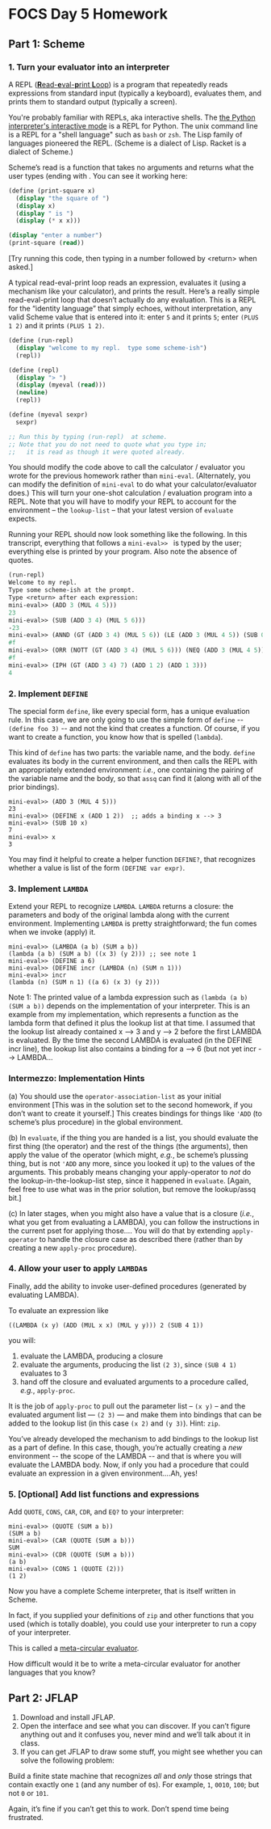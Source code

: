# FOCS Day 5 Homework

## Part 1: Scheme

### 1. Turn your evaluator into an interpreter

A REPL ([**R**ead-**e**val-**p**rint **L**oop](https://en.wikipedia.org/wiki/Read–eval–print_loop)) is a program that repeatedly reads expressions from standard input (typically a keyboard), evaluates them, and prints them to standard output (typically a screen).

You're probably familiar with REPLs, aka interactive shells. The [the Python interpreter's interactive mode](https://docs.python.org/2/tutorial/interpreter.html#interactive-mode) is a REPL for Python. The unix command line is a REPL for a "shell language" such as `bash` or `zsh`. The Lisp family of languages pioneered the REPL. (Scheme is a dialect of Lisp. Racket is a dialect of Scheme.)

Scheme’s read is a function that takes no arguments and returns what the user types (ending with <return>.  You can see it working here:

``` scheme
(define (print-square x)
  (display "the square of ")
  (display x)
  (display " is ")
  (display (* x x)))

(display "enter a number")
(print-square (read))
```

[Try running this code, then typing in a number followed by &lt;return&gt; when asked.]

A typical read-eval-print loop reads an expression, evaluates it (using a mechanism like your calculator), and prints the result.  Here’s a really simple read-eval-print loop that doesn’t actually do any evaluation.  This is a REPL for the “identity language” that simply echoes, without interpretation, any valid Scheme value that is entered into it: enter `5` and it prints `5`; enter `(PLUS 1 2)` and it prints `(PLUS 1 2)`.

``` scheme
(define (run-repl)
  (display "welcome to my repl.  type some scheme-ish")
  (repl))

(define (repl)
  (display "> ")
  (display (myeval (read)))
  (newline)
  (repl))

(define (myeval sexpr)
  sexpr)

;; Run this by typing (run-repl)  at scheme.
;; Note that you do not need to quote what you type in; 
;;   it is read as though it were quoted already.
```

You should modify the code above to call the calculator / evaluator you wrote for the previous homework rather than `mini-eval`.
(Alternately, you can modify the definition of `mini-eval` to do what your calculator/evaluator does.)
This will turn your one-shot calculation / evaluation program into a REPL.
Note that you will have to modify your REPL to account for the environment – the `lookup-list` – that your latest version of `evaluate` expects. 

Running your REPL should now look something like the following.
In this transcript, everything that follows a `mini-eval>> ` is typed by the user; everything else is printed by your program.
Also note the absence of quotes. 

``` scheme
(run-repl)
Welcome to my repl.
Type some scheme-ish at the prompt.
Type <return> after each expression:
mini-eval>> (ADD 3 (MUL 4 5)))
23
mini-eval>> (SUB (ADD 3 4) (MUL 5 6)))
-23
mini-eval>> (ANND (GT (ADD 3 4) (MUL 5 6)) (LE (ADD 3 (MUL 4 5)) (SUB 0 (SUB (ADD 3 4) (MUL 5 6))))))
#f
mini-eval>> (ORR (NOTT (GT (ADD 3 4) (MUL 5 6))) (NEQ (ADD 3 (MUL 4 5)) (SUB 0 (SUB (ADD 3 4) (MUL 5 6))))))
#f
mini-eval>> (IPH (GT (ADD 3 4) 7) (ADD 1 2) (ADD 1 3)))
4
```


### 2. Implement `DEFINE`


The special form `define`, like every special form, has a unique evaluation rule.  In this case, we are only going to use the simple form of `define` -- `(define foo 3)` -- and not the kind that creates a function.  Of course, if you want to create a function, you know how that is spelled (`lambda`).

This kind of `define` has two parts:  the variable name, and the body.  `define` evaluates its body in the current environment, and then calls the REPL with an appropriately extended environment:  *i.e.*, one containing the pairing of the variable name and the body, so that `assq` can find it (along with all of the prior bindings).

```
mini-eval>> (ADD 3 (MUL 4 5)))
23
mini-eval>> (DEFINE x (ADD 1 2))  ;; adds a binding x --> 3
mini-eval>> (SUB 10 x)
7
mini-eval>> x
3
```

You may find it helpful to create a helper function `DEFINE?`, that recognizes whether a value is list of the form `(DEFINE var expr)`.



### 3. Implement `LAMBDA`

Extend your REPL to recognize `LAMBDA`. `LAMBDA` returns a closure:  the parameters and body of the original lambda along with the current environment.  Implementing `LAMBDA` is pretty straightforward; the fun comes when we invoke (apply) it.

```
mini-eval>> (LAMBDA (a b) (SUM a b))
(lambda (a b) (SUM a b) ((x 3) (y 2))) ;; see note 1
mini-eval>> (DEFINE a 6)
mini-eval>> (DEFINE incr (LAMBDA (n) (SUM n 1)))
mini-eval>> incr
(lambda (n) (SUM n 1) ((a 6) (x 3) (y 2)))
```

Note 1: The printed value of a lambda expression such as `(lambda (a b) (SUM a b))` depends on the implementation of your interpreter. This is an example from my implementation, which represents a function as the lambda form that defined it plus the lookup list at that time.  I assumed that the lookup list already contained x --> 3 and y --> 2 before the first LAMBDA is evaluated.  By the time the second LAMBDA is evaluated (in the DEFINE incr line), the lookup list also contains a binding for a —> 6 (but not yet incr --> LAMBDA... 

### Intermezzo: Implementation Hints

(a) You should use the `operator-association-list` as your initial environment [This was in the solution set to the second homework, if you don’t want to create it yourself.] This creates bindings for things like `'ADD` (to scheme’s plus procedure) in the global environment.

(b) In `evaluate`, if the thing you are handed is a list, you should evaluate the first thing (the operator) and the rest of the things (the arguments), then apply the value of the operator (which might, *e.g.*, be scheme’s plussing thing, but is not `'ADD` any more, since you looked it up) to the values of the arguments. This probably means changing your apply-operator to *not* do the lookup-in-the-lookup-list step, since it happened in `evaluate`. [Again, feel free to use what was in the prior solution, but remove the lookup/assq bit.]

(c) In later stages, when you might also have a value that is a closure (*i.e.*, what you get from evaluating a LAMBDA), you can follow the instructions in the current pset for applying those….
You will do that by extending `apply-operator` to handle the closure case as described there (rather than by creating a new `apply-proc` procedure).

### 4.  Allow your user to apply `LAMBDA`s 

Finally, add the ability to invoke user-defined procedures (generated by evaluating LAMBDA).

To evaluate an expression like

```
((LAMBDA (x y) (ADD (MUL x x) (MUL y y))) 2 (SUB 4 1))
```

you will:

1. evaluate the LAMBDA, producing a closure 
2. evaluate the arguments, producing the list `(2 3)`, since `(SUB 4 1)` evaluates to 3 
3. hand off the closure and evaluated arguments to a procedure called, *e.g.*, `apply-proc`.

It is the job of `apply-proc` to pull out the parameter list – `(x y)` – and the evaluated argument list — `(2 3)` — and make them into bindings that can be added to the lookup list (in this case `(x 2)` and `(y 3)`).  Hint: `zip`. 

You’ve already developed the mechanism to add bindings to the lookup list as a part of define.  In this case, though, you’re actually creating a *new* environment -- the scope of the LAMBDA -- and that is where you will evaluate the LAMBDA body.  Now, if only you had a procedure that could evaluate an expression in a given environment....Ah, yes!


### 5. [Optional] Add list functions and expressions

Add `QUOTE`, `CONS`, `CAR`, `CDR`, and `EQ?` to your interpreter:

```
mini-eval>> (QUOTE (SUM a b))
(SUM a b)
mini-eval>> (CAR (QUOTE (SUM a b)))
SUM
mini-eval>> (CDR (QUOTE (SUM a b)))
(a b)
mini-eval>> (CONS 1 (QUOTE (2)))
(1 2)
```

Now you have a complete Scheme interpreter, that is itself written in Scheme.

In fact, if you supplied your definitions of `zip` and other functions that you used (which is totally doable), you could use your interpreter to run a copy of your interpreter.

This is called a [meta-circular evaluator](https://en.wikipedia.org/wiki/Meta-circular_evaluator).

How difficult would it be to write a meta-circular evaluator for another languages that you know?


## Part 2: JFLAP

1. Download and install JFLAP.
2. Open the interface and see what you can discover.  If you can’t figure anything out and it confuses you, never mind and we’ll talk about it in class.
3. If you can get JFLAP to draw some stuff, you might see whether you can solve the following problem:

Build a finite state machine that recognizes *all* and *only* those strings that contain exactly one `1` (and any number of `0`s). For example, `1`, `0010`, `100`; but not `0` or `101`.

Again, it’s fine if you can’t get this to work. Don’t spend time being frustrated.
